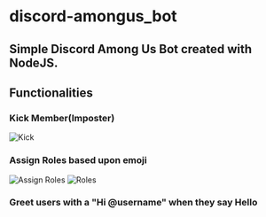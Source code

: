 # discord-amongus_bot
## Simple Discord Among Us Bot created with NodeJS.

## Functionalities

### Kick Member(Imposter)
![Kick](https://ibb.co/gmcx8Jd)


### Assign Roles based upon emoji 
![Assign Roles](https://ibb.co/ByZzWbh)
![Roles](https://ibb.co/ByZzWbh)

### Greet users with a "Hi @username" when they say Hello


